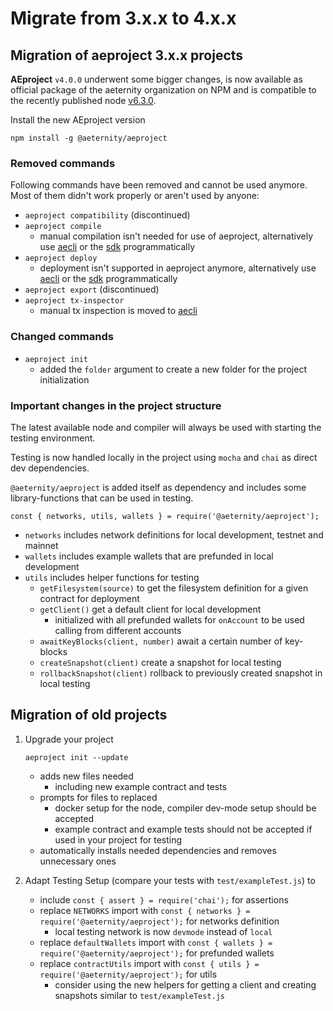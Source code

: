 # Migrate from 3.x.x to 4.x.x

## Migration of aeproject 3.x.x projects
**AEproject** `v4.0.0` underwent some bigger changes, is now available as official package of the aeternity organization on NPM and is compatible to the recently published node [v6.3.0](https://github.com/aeternity/aeternity/blob/v6.3.0/docs/release-notes/RELEASE-NOTES-6.3.0.md).

Install the new AEproject version
```
npm install -g @aeternity/aeproject
```

### Removed commands
Following commands have been removed and cannot be used anymore. Most of them didn't work properly or aren't used by anyone:

- `aeproject compatibility` (discontinued)
- `aeproject compile`
    -  manual compilation isn't needed for use of aeproject, alternatively use [aecli](https://github.com/aeternity/aepp-cli-js) or the [sdk](https://github.com/aeternity/aepp-sdk-js) programmatically
- `aeproject deploy`
    - deployment isn't supported in aeproject anymore, alternatively use [aecli](https://github.com/aeternity/aepp-cli-js) or the [sdk](https://github.com/aeternity/aepp-sdk-js) programmatically
- `aeproject export` (discontinued)
- `aeproject tx-inspector` 
    - manual tx inspection is moved to [aecli](https://github.com/aeternity/aepp-cli-js)
### Changed commands
- `aeproject init`
    - added the `folder` argument to create a new folder for the project initialization

### Important changes in the project structure
The latest available node and compiler will always be used with starting the testing environment.

Testing is now handled locally in the project using `mocha` and `chai` as direct dev dependencies.

`@aeternity/aeproject` is added itself as dependency and includes some library-functions that can be used in testing.

```
const { networks, utils, wallets } = require('@aeternity/aeproject');
```

- `networks` includes network definitions for local development, testnet and mainnet
- `wallets` includes example wallets that are prefunded in local development
- `utils` includes helper functions for testing
    - `getFilesystem(source)` to get the filesystem definition for a given contract for deployment
    - `getClient()` get a default client for local development
        - initialized with all prefunded wallets for `onAccount` to be used calling from different accounts
    - `awaitKeyBlocks(client, number)` await a certain number of key-blocks
    - `createSnapshot(client)` create a snapshot for local testing
    - `rollbackSnapshot(client)` rollback to previously created snapshot in local testing

## Migration of old projects
1. Upgrade your project
    ```
    aeproject init --update
    ```
    - adds new files needed
        - including new example contract and tests
    - prompts for files to replaced
        - docker setup for the node, compiler dev-mode setup should be accepted
        - example contract and example tests should not be accepted if used in your project for testing
    - automatically installs needed dependencies and removes unnecessary ones
   

2. Adapt Testing Setup (compare your tests with `test/exampleTest.js`) to
    - include `const { assert } = require('chai');` for assertions
    - replace `NETWORKS` import with `const { networks } = require('@aeternity/aeproject');` for networks definition
        - local testing network is now `devmode` instead of `local`
    - replace `defaultWallets` import with `const { wallets } = require('@aeternity/aeproject');` for prefunded wallets
    - replace `contractUtils` import with `const { utils } = require('@aeternity/aeproject');` for utils
        - consider using the new helpers for getting a client and creating snapshots similar to `test/exampleTest.js`

